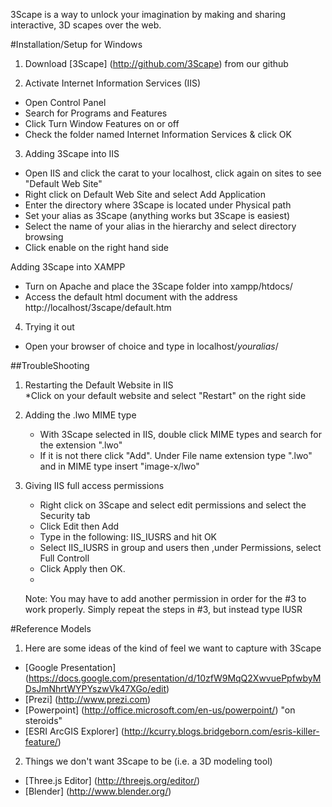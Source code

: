 
3Scape is a way to unlock your imagination by making and sharing interactive, 3D scapes over the web.


#Installation/Setup for Windows

1. Download [3Scape] (http://github.com/3Scape) from our github 

2. Activate Internet Information Services (IIS) 
  * Open Control Panel
  * Search for Programs and Features 
  * Click Turn Window Features on or off
  * Check the folder named Internet Information Services & click OK 
  
3. Adding 3Scape into IIS
  * Open IIS and click the carat to your localhost, click again on sites to see "Default Web Site" 
  * Right click on Default Web Site and select Add Application
  * Enter the directory where 3Scape is located under Physical path
  * Set your alias as 3Scape (anything works but 3Scape is easiest) 
  * Select the name of your alias in the hierarchy and select directory browsing
  * Click enable on the right hand side 
  
   Adding 3Scape into XAMPP 
  * Turn on Apache and place the 3Scape folder into xampp/htdocs/ 
  * Access the default html document with the address  http://localhost/3scape/default.htm

4. Trying it out 
  * Open your browser of choice and type in localhost/*youralias*/ 

##TroubleShooting 

 1. Restarting the Default Website in IIS  
   *Click on your default website and select "Restart" on the right side 
  
 2. Adding the .lwo MIME type 
    * With 3Scape selected in IIS, double click MIME types and search for the extension ".lwo"
    * If it is not there click "Add". Under File name extension type ".lwo" and in MIME type insert "image-x/lwo"  
 
 3. Giving IIS full access permissions 
    * Right click on 3Scape and select edit permissions and select the Security tab
    * Click Edit then Add 
    * Type in the following: IIS_IUSRS and hit OK
    * Select IIS_IUSRS in group and users then ,under Permissions, select Full Controll 
    * Click Apply then OK.
    * 
    Note:
    You may have to add another permission in order for the #3 to work properly.
    Simply repeat the steps in #3, but instead type IUSR
    
    
#Reference Models 
1. Here are some ideas of the kind of feel we want to capture with 3Scape
  * [Google Presentation] (https://docs.google.com/presentation/d/10zfW9MqQ2XwvuePpfwbyMDsJmNhrtWYPYszwVk47XGo/edit)
  * [Prezi] (http://www.prezi.com)
  * [Powerpoint] (http://office.microsoft.com/en-us/powerpoint/) "on steroids"
  * [ESRI ArcGIS Explorer] (http://kcurry.blogs.bridgeborn.com/esris-killer-feature/) 

2. Things we don't want 3Scape to be (i.e. a 3D modeling tool)
  * [Three.js Editor] (http://threejs.org/editor/)
  * [Blender] (http://www.blender.org/)


